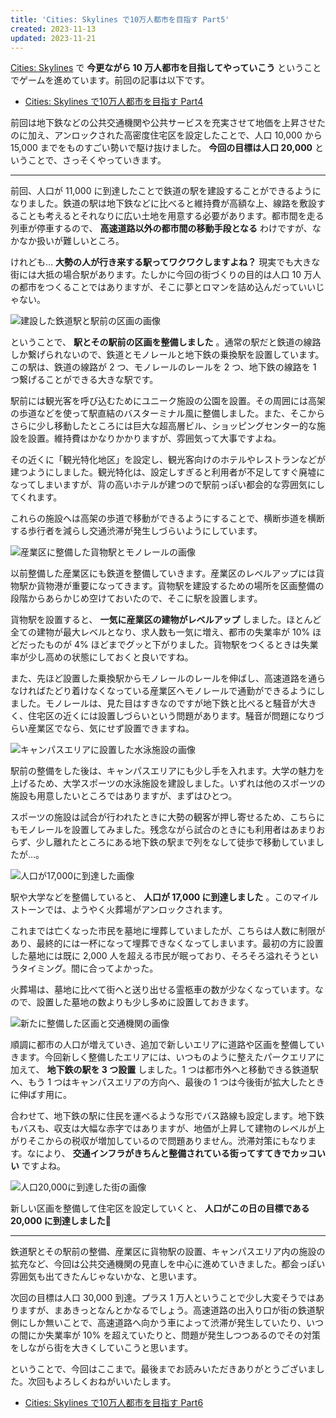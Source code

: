 ```yaml
---
title: 'Cities: Skylines で10万人都市を目指す Part5'
created: 2023-11-13
updated: 2023-11-21
---
```


[Cities: Skylines](https://store.steampowered.com/app/255710/Cities_Skylines/) で **今更ながら 10 万人都市を目指してやっていこう** ということでゲームを進めています。前回の記事は以下です。

- [Cities: Skylines で10万人都市を目指す Part4](/blog/20231105/)

前回は地下鉄などの公共交通機関や公共サービスを充実させて地価を上昇させたのに加え、アンロックされた高密度住宅区を設定したことで、人口 10,000 から 15,000 までをものすごい勢いで駆け抜けました。 **今回の目標は人口 20,000** ということで、さっそくやっていきます。

---

前回、人口が 11,000 に到達したことで鉄道の駅を建設することができるようになりました。鉄道の駅は地下鉄などに比べると維持費が高額な上、線路を敷設することも考えるとそれなりに広い土地を用意する必要があります。都市間を走る列車が停車するので、 **高速道路以外の都市間の移動手段となる** わけですが、なかなか扱いが難しいところ。

けれども… **大勢の人が行き来する駅ってワクワクしますよね？** 現実でも大きな街には大抵の場合駅があります。たしかに今回の街づくりの目的は人口 10 万人の都市をつくることではありますが、そこに夢とロマンを詰め込んだっていいじゃない。

![建設した鉄道駅と駅前の区画の画像](1fd7dab1-3a50-49e6-8fcf-b31ba065f200)

ということで、 **駅とその駅前の区画を整備しました** 。通常の駅だと鉄道の線路しか繋げられないので、鉄道とモノレールと地下鉄の乗換駅を設置しています。この駅は、鉄道の線路が 2 つ、モノレールのレールを 2 つ、地下鉄の線路を 1 つ繋げることができる大きな駅です。

駅前には観光客を呼び込むためにユニーク施設の公園を設置。その周囲には高架の歩道などを使って駅直結のバスターミナル風に整備しました。また、そこからさらに少し移動したところには巨大な超高層ビル、ショッピングセンター的な施設を設置。維持費はかなりかかりますが、雰囲気って大事ですよね。

その近くに「観光特化地区」を設定し、観光客向けのホテルやレストランなどが建つようにしました。観光特化は、設定しすぎると利用者が不足してすぐ廃墟になってしまいますが、背の高いホテルが建つので駅前っぽい都会的な雰囲気にしてくれます。

これらの施設へは高架の歩道で移動ができるようにすることで、横断歩道を横断する歩行者を減らし交通渋滞が発生しづらいようにしています。

![産業区に整備した貨物駅とモノレールの画像](1b8ac1c3-4d5c-4838-cf2c-8385fcac6700)

以前整備した産業区にも鉄道を整備していきます。産業区のレベルアップには貨物駅か貨物港が重要になってきます。貨物駅を建設するための場所を区画整備の段階からあらかじめ空けておいたので、そこに駅を設置します。

貨物駅を設置すると、 **一気に産業区の建物がレベルアップ** しました。ほとんど全ての建物が最大レベルとなり、求人数も一気に増え、都市の失業率が 10% ほどだったものが 4% ほどまでグッと下がりました。貨物駅をつくるときは失業率が少し高めの状態にしておくと良いですね。

また、先ほど設置した乗換駅からモノレールのレールを伸ばし、高速道路を通らなければたどり着けなくなっている産業区へモノレールで通勤ができるようにしました。モノレールは、見た目はすきなのですが地下鉄と比べると騒音が大きく、住宅区の近くには設置しづらいという問題があります。騒音が問題になりづらい産業区でなら、気にせず設置できますね。

![キャンパスエリアに設置した水泳施設の画像](09d11b83-e3d7-4bc2-698d-b4f3619cf500)

駅前の整備をした後は、キャンパスエリアにも少し手を入れます。大学の魅力を上げるため、大学スポーツの水泳施設を建設しました。いずれは他のスポーツの施設も用意したいところではありますが、まずはひとつ。

スポーツの施設は試合が行われたときに大勢の観客が押し寄せるため、こちらにもモノレールを設置してみました。残念ながら試合のときにも利用者はあまりおらず、少し離れたところにある地下鉄の駅まで列をなして徒歩で移動していましたが…。

![人口が17,000に到達した画像](4bf90191-fc7e-449d-007f-ffabeda9e300)

駅や大学などを整備していると、 **人口が 17,000 に到達しました** 。このマイルストーンでは、ようやく火葬場がアンロックされます。

これまでは亡くなった市民を墓地に埋葬していましたが、こちらは人数に制限があり、最終的には一杯になって埋葬できなくなってしまいます。最初の方に設置した墓地には既に 2,000 人を超える市民が眠っており、そろそろ溢れそうというタイミング。間に合ってよかった。

火葬場は、墓地に比べて街へと送り出せる霊柩車の数が少なくなっています。なので、設置した墓地の数よりも少し多めに設置しておきます。

![新たに整備した区画と交通機関の画像](99d66c89-2a32-4b13-c719-35063f7e7400)

順調に都市の人口が増えていき、追加で新しいエリアに道路や区画を整備していきます。今回新しく整備したエリアには、いつものように整えたパークエリアに加えて、 **地下鉄の駅を 3 つ設置** しました。1 つは都市外へと移動できる鉄道駅へ、もう 1 つはキャンパスエリアの方向へ、最後の 1 つは今後街が拡大したときに伸ばす用に。

合わせて、地下鉄の駅に住民を運べるような形でバス路線も設定します。地下鉄もバスも、収支は大幅な赤字ではありますが、地価が上昇して建物のレベルが上がりそこからの税収が増加しているので問題ありません。渋滞対策にもなります。なにより、 **交通インフラがきちんと整備されている街ってすてきでカッコいい** ですよね。

![人口20,000に到達した街の画像](28a0e609-41c3-4192-3d6d-42f5a0fce000)

新しい区画を整備して住宅区を設定していくと、 **人口がこの日の目標である 20,000 に到達しました🎉**

---

鉄道駅とその駅前の整備、産業区に貨物駅の設置、キャンパスエリア内の施設の拡充など、今回は公共交通機関の見直しを中心に進めていきました。都会っぽい雰囲気も出てきたんじゃないかな、と思います。

次回の目標は人口 30,000 到達。プラス 1 万人ということで少し大変そうではありますが、まあきっとなんとかなるでしょう。高速道路の出入り口が街の鉄道駅側にしか無いことで、高速道路へ向かう車によって渋滞が発生していたり、いつの間にか失業率が 10% を超えていたりと、問題が発生しつつあるのでその対策をしながら街を大きくしていこうと思います。

ということで、今回はここまで。最後までお読みいただきありがとうございました。次回もよろしくおねがいいたします。

- [Cities: Skylines で10万人都市を目指す Part6](/blog/20231121/)

